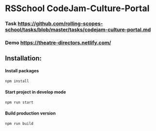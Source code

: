 # RSSchool CodeJam-Culture-Portal

### Task https://github.com/rolling-scopes-school/tasks/blob/master/tasks/codejam-culture-portal.md

### Demo https://theatre-directors.netlify.com/

## Installation:
#### Install packages

 ```bash
npm install
```
#### Start project in develop mode

```bash
npm run start
```

#### Build production version
```bash
npm run build
```
